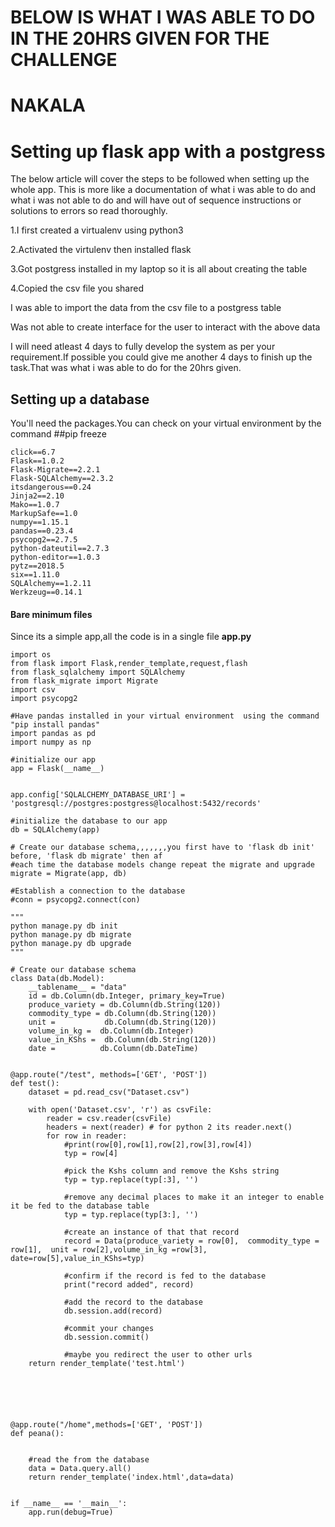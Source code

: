 
#   BELOW IS WHAT I WAS ABLE TO DO IN THE 20HRS GIVEN FOR THE CHALLENGE
#   NAKALA
# Setting up flask app  with a postgress

The below article will cover the steps to be followed when setting up  the whole app. This is more like a documentation of what i was able to do and what i was not able to do and will have out of sequence instructions or solutions to errors so read thoroughly.

1.I first created a virtualenv using python3

2.Activated the virtulenv then installed flask

3.Got postgress installed in my laptop so it is all about creating the table

4.Copied the csv file you shared


I was able to import the data from the csv file to a postgress table

Was not able to create interface for the user to interact with the above data

I will need atleast 4 days to fully develop the system as per your requirement.If possible you could give me another 4 days to finish up the task.That was what i was able to do for the 20hrs given.

## Setting up a database

You'll need the packages.You can check on your virtual environment by the command ##pip freeze 

```alembic==1.0.0
click==6.7
Flask==1.0.2
Flask-Migrate==2.2.1
Flask-SQLAlchemy==2.3.2
itsdangerous==0.24
Jinja2==2.10
Mako==1.0.7
MarkupSafe==1.0
numpy==1.15.1
pandas==0.23.4
psycopg2==2.7.5
python-dateutil==2.7.3
python-editor==1.0.3
pytz==2018.5
six==1.11.0
SQLAlchemy==1.2.11
Werkzeug==0.14.1
```


#### Bare minimum files

Since its a simple app,all the code is in a single file **app.py**
~~~~
import os
from flask import Flask,render_template,request,flash
from flask_sqlalchemy import SQLAlchemy
from flask_migrate import Migrate
import csv
import psycopg2

#Have pandas installed in your virtual environment  using the command "pip install pandas"
import pandas as pd
import numpy as np

#initialize our app
app = Flask(__name__)


app.config['SQLALCHEMY_DATABASE_URI'] = 'postgresql://postgres:postgress@localhost:5432/records'

#initialize the database to our app
db = SQLAlchemy(app)

# Create our database schema,,,,,,,you first have to 'flask db init' before, 'flask db migrate' then af
#each time the database models change repeat the migrate and upgrade
migrate = Migrate(app, db)

#Establish a connection to the database
#conn = psycopg2.connect(con)

"""
python manage.py db init
python manage.py db migrate
python manage.py db upgrade
"""

# Create our database schema
class Data(db.Model):
    __tablename__ = "data"
    id = db.Column(db.Integer, primary_key=True)
    produce_variety = db.Column(db.String(120))
    commodity_type = db.Column(db.String(120))
    unit =           db.Column(db.String(120))
    volume_in_kg =  db.Column(db.Integer)
    value_in_KShs =  db.Column(db.String(120))
    date = 			db.Column(db.DateTime)


@app.route("/test", methods=['GET', 'POST'])
def test():
	dataset = pd.read_csv("Dataset.csv")
	
	with open('Dataset.csv', 'r') as csvFile:
		reader = csv.reader(csvFile)
		headers = next(reader) # for python 2 its reader.next()
		for row in reader:
			#print(row[0],row[1],row[2],row[3],row[4])
			typ = row[4]

			#pick the Kshs column and remove the Kshs string
			typ = typ.replace(typ[:3], '')

			#remove any decimal places to make it an integer to enable it be fed to the database table
			typ = typ.replace(typ[3:], '')

			#create an instance of that that record
			record = Data(produce_variety = row[0],  commodity_type = row[1],  unit = row[2],volume_in_kg =row[3], date=row[5],value_in_KShs=typ)

			#confirm if the record is fed to the database
			print("record added", record)

			#add the record to the database
			db.session.add(record)

			#commit your changes 
			db.session.commit()

			#maybe you redirect the user to other urls
	return render_template('test.html')






@app.route("/home",methods=['GET', 'POST'])
def peana():


	#read the from the database
	data = Data.query.all()
	return render_template('index.html',data=data)


if __name__ == '__main__':
	app.run(debug=True)




~~~~

